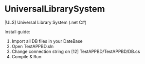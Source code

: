 # UniversalLibrarySystem
[ULS] Universal Library System (.net C#)

Install guide:

1. Import all DB files in your DateBase
2. Open     TestAPPBD.sln
3. Change connection string on [12]     TestAPPBD/TestAPPBD/DB.cs
4. Compile & Run
